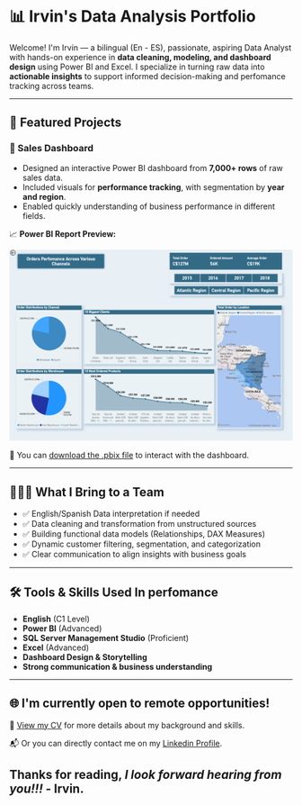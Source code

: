 # 📊 Irvin's Data Analysis Portfolio

Welcome! I'm Irvin — a bilingual (En - ES), passionate, aspiring Data Analyst with hands-on experience in **data cleaning, modeling, and dashboard design** using Power BI and Excel. I specialize in turning raw data into **actionable insights** to support informed decision-making and perfomance tracking across teams.

---

## 💼 Featured Projects

### 🔹 Sales Dashboard
- Designed an interactive Power BI dashboard from **7,000+ rows** of raw sales data.
- Included visuals for **performance tracking**, with segmentation by **year and region**.
- Enabled quickly understanding of business performance in different fields.

📈 **Power BI Report Preview:**  

![Dashboard Preview](https://github.com/Irvyandl/Portfolio/raw/main/Screenshot%202025-06-12%20131758.png)

🔗 You can [download the .pbix file](https://github.com/Irvyandl/Report-Portafolio/blob/c1ade7570ebead550cec6012dcca2558d9eef2c4/SalesReportBI.pbix?raw=true) to interact with the dashboard.

---

## 👨🏻‍💻 What I Bring to a Team

- ✅ English/Spanish Data interpretation if needed
- ✅ Data cleaning and transformation from unstructured sources  
- ✅ Building functional data models (Relationships, DAX Measures)  
- ✅ Dynamic customer filtering, segmentation, and categorization  
- ✅ Clear communication to align insights with business goals  

---

## 🛠️ Tools & Skills Used In perfomance

- **English** (C1 Level)
- **Power BI** (Advanced)  
- **SQL Server Management Studio** (Proficient)  
- **Excel** (Advanced)  
- **Dashboard Design & Storytelling**  
- **Strong communication & business understanding**  

---

## 🌐 I'm currently open to **remote opportunities**!

📄 [View my CV](https://drive.google.com/file/d/1H9HY6Dde-3ItHKDEBV3LqgrtR0PxsNB2/view?usp=drive_link) for more details about my background and skills.

📬 Or you can directly contact me on my [Linkedin Profile](http://www.linkedin.com/in/irvin-prado-6961b1363).
## Thanks for reading, *I look forward hearing from you!!!* - Irvin.
